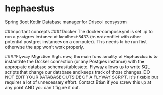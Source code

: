 # hephaestus
Spring Boot Kotlin Database manager for Driscoll ecosystem

##Important concepts
####Docker
The docker-compose.yml is set up to run a postgres instance at localhost:5433 (to not conflict with other potential postgres instances on a computer). This needs to be run first otherwise the app won't work properly.

####Flyway Migration
Right now, the main functionality of Hephaestus is to instantiate the Docker connection (or any Postgres instance) with the appropiate database schemas/tables/etc. Flyway allows us to write SQL scripts that change our database and keeps track of those changes. 
DO NOT EDIT YOUR DATABASE OUTSIDE OF A FLYWAY SCRIPT. It's fixable but requires a lot of unnecessary effort. Contact Btian if you screw this up at any point AND you can't figure it out.
